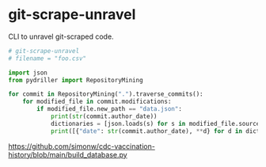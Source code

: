 # git-scrape-unravel

CLI to unravel git-scraped code.

```python
# git-scrape-unravel
# filename = "foo.csv"

import json
from pydriller import RepositoryMining

for commit in RepositoryMining(".").traverse_commits():
    for modified_file in commit.modifications:
        if modified_file.new_path == "data.json":
            print(str(commit.author_date))
            dictionaries = [json.loads(s) for s in modified_file.source_code.split("\n") if len(s)]
            print([{"date": str(commit.author_date), **d} for d in dictionaries])
```

https://github.com/simonw/cdc-vaccination-history/blob/main/build_database.py
